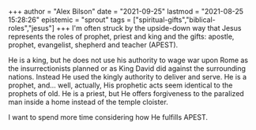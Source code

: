 +++
author = "Alex Bilson"
date = "2021-09-25"
lastmod = "2021-08-25 15:28:26"
epistemic = "sprout"
tags = ["spiritual-gifts","biblical-roles","jesus"]
+++
I'm often struck by the upside-down way that Jesus represents the roles of prophet, priest and king and the gifts: apostle, prophet, evangelist, shepherd and teacher (APEST).

He is a king, but he does not use his authority to wage war upon Rome as the insurrectionists planned or as King David did against the surrounding nations. Instead He used the kingly authority to deliver and serve. He is a prophet, and... well, actually, His prophetic acts seem identical to the prophets of old. He is a priest, but He offers forgiveness to the paralized man inside a home instead of the temple cloister.

I want to spend more time considering how He fulfills APEST.
